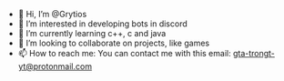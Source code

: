 - 👋 Hi, I’m @Grytios
- 👀 I’m interested in developing bots in discord
- 🌱 I’m currently learning c++, c and java
- 💞️ I’m looking to collaborate on projects, like games
- 📫 How to reach me: You can contact me with this email: gta-trongt-yt@protonmail.com

<!---
Grytios/Grytios is a ✨ special ✨ repository because its `README.md` (this file) appears on your GitHub profile.
You can click the Preview link to take a look at your changes.
--->
